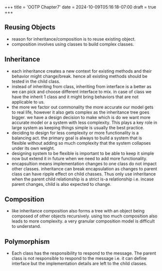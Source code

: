 +++
title = 'OOTP Chapter7'
date = 2024-10-09T05:16:18-07:00
draft = true
+++
## Reusing Objects
* reason for inheritance/composition is to reuse existing object.
* composition involves using classes to build complex classes.
## Inheritance
* each inheritance creates a new context for existing methods and their behavior might change/break. hence all existing methods should be tested in the child class.
* instead of inheriting from class, inheriting from interface is a better as we can pick and choose different interface to mix. in case of class we have the inherit 1 class and it might bring behaviors that are not applicable to us.
* the more we factor out commonality the more accurate our model gets to real life, however it also gets complex as the inheritance tree goes bigger. we have a design decision to make which is do we want more accurate model or a system with less complexity. This plays a key role in large system as keeping things simple is usually the best practice.
* deciding to design for less complexity or more functionality is a balancing act. the primary goal is always to build a system that is flexible without adding so much complexity that the system collapses under its own weight.
* designing system to be flexible is important to be able to keep it simple now but extend it in future when we need to add more functionality.
* encapsultion means implementation changes to one class do not impact other classes. inheritance can break encapsulation as changes to parent class can have ripple effect on child chasses. Thus only use inheritance when the parent child relationship is a strict is-a relationship i.e. incase parent changes, child is also expected to change.
## Composition
* like inheritance composition also forms a tree with an object being composed of other objects recursively. using too much composition also leads to more complexity. a very granular composition model is difficult to understand.
## Polymorphism
* Each class has the responsibility to respond to the message. The parent class is not responsible to respond to the message i.e. it can define interface but the implementation details are left to the child classes.
